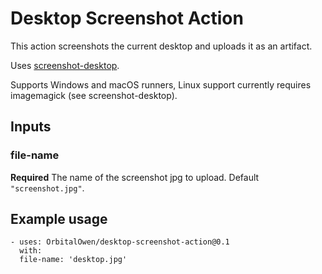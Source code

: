 # Desktop Screenshot Action

This action screenshots the current desktop and uploads it as an artifact.

Uses [screenshot-desktop](https://github.com/bencevans/screenshot-desktop).

Supports Windows and macOS runners, Linux support currently requires imagemagick (see screenshot-desktop).

## Inputs

### file-name

**Required** The name of the screenshot jpg to upload. Default `"screenshot.jpg"`.

## Example usage

```
- uses: OrbitalOwen/desktop-screenshot-action@0.1
  with:
  file-name: 'desktop.jpg'
```
